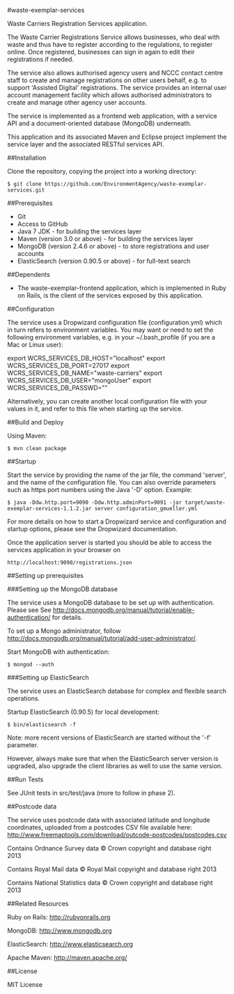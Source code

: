 
#waste-exemplar-services

Waste Carriers Registration Services application.

The Waste Carrier Registrations Service allows businesses, who deal with waste and thus have to register according to the regulations, to register online. Once registered, businesses can sign in again to edit their registrations if needed.

The service also allows authorised agency users and NCCC contact centre staff to create and manage registrations on other users behalf, e.g. to support 'Assisted Digital' registrations. The service provides an internal user account management facility which allows authorised administrators to create and manage other agency user accounts.

The service is implemented as a frontend web application, with a service API and a document-oriented database (MongoDB) underneath.

This application and its associated Maven and Eclipse project implement the service layer and the associated RESTful services API.

##Installation


Clone the repository, copying the project into a working directory:

	$ git clone https://github.com/EnvironmentAgency/waste-exemplar-services.git


##Prerequisites


* Git
* Access to GitHub
* Java 7 JDK - for building the services layer
* Maven (version 3.0 or above) - for building the services layer
* MongoDB (version 2.4.6 or above) - to store registrations and user accounts
* ElasticSearch (version 0.90.5 or above) - for full-text search

##Dependents

* The waste-exemplar-frontend application, which is implemented in Ruby on Rails, is the client of the services exposed by this application. 

##Configuration

The service uses a Dropwizard configuration file (configuration.yml) which in turn refers to environment variables. 
You may want or need to set the following environment variables, e.g. in your ~/.bash_profile (if you are a Mac or Linux user):

export WCRS_SERVICES_DB_HOST="localhost"
export WCRS_SERVICES_DB_PORT=27017
export WCRS_SERVICES_DB_NAME="waste-carriers"
export WCRS_SERVICES_DB_USER="mongoUser"
export WCRS_SERVICES_DB_PASSWD="<your-mongo-password>"

Alternatively, you can create another local configuration file with your values in it, and refer to this file when starting up the service.

##Build and Deploy

Using Maven:

	$ mvn clean package


##Startup

Start the service by providing the name of the jar file, the command 'server', and the name of the configuration file. 
You can also override parameters such as https port numbers using the Java '-D' option. Example:

    $ java -Ddw.http.port=9090 -Ddw.http.adminPort=9091 -jar target/waste-exemplar-services-1.1.2.jar server configuration_gmueller.yml

For more details on how to start a Dropwizard service and configuration and startup options, please see the Dropwizard documentation.

Once the application server is started you should be able to access the services application in your browser on

	http://localhost:9090/registrations.json


##Setting up prerequisites

###Setting up the MongoDB database

The service uses a MongoDB database to be set up with authentication. Please see See http://docs.mongodb.org/manual/tutorial/enable-authentication/ for details.

To set up a Mongo administrator, follow http://docs.mongodb.org/manual/tutorial/add-user-administrator/.

Start MongoDB with authentication:

	$ mongod --auth

###Setting up ElasticSearch

The service uses an ElasticSearch database for complex and flexible search operations.

Startup ElasticSearch (0.90.5) for local development:

	$ bin/elasticsearch -f

Note: more recent versions of ElasticSearch are started without the '-f' parameter.

However, always make sure that when the ElasticSearch server version is upgraded, also upgrade the client libraries 
as well to use the same version.



##Run Tests

See JUnit tests in src/test/java (more to follow in phase 2).

##Postcode data

The service uses postcode data with associated latitude and longitude coordinates, uploaded from a postcodes CSV file available here:
http://www.freemaptools.com/download/outcode-postcodes/postcodes.csv

Contains Ordnance Survey data © Crown copyright and database right 2013

Contains Royal Mail data © Royal Mail copyright and database right 2013

Contains National Statistics data © Crown copyright and database right 2013


##Related Resources

Ruby on Rails: http://rubyonrails.org

MongoDB: http://www.mongodb.org

ElasticSearch: http://www.elasticsearch.org

Apache Maven: http://maven.apache.org/


##License

MIT License
